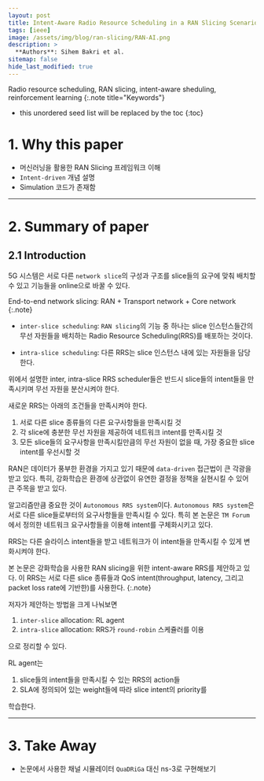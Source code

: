 ```yaml
---
layout: post
title: Intent-Aware Radio Resource Scheduling in a RAN Slicing Scenario Using Reinforcement Learning
tags: [ieee]
image: /assets/img/blog/ran-slicing/RAN-AI.png
description: >
  **Authors**: Sihem Bakri et al.
sitemap: false
hide_last_modified: true
---
```


Radio resource scheduling, RAN slicing, intent-aware sheduling, reinforcement learning
{:.note title="Keywords"}


* this unordered seed list will be replaced by the toc
{:toc}



# 1. Why this paper
- 머신러닝을 활용한 RAN Slicing 프레임워크 이해
- `Intent-driven` 개념 설명
- Simulation 코드가 존재함

---

# 2. Summary of paper

## 2.1 Introduction

5G 시스템은 서로 다른 `network slice`의 구성과 구조를 slice들의 요구에 맞춰 배치할 수 있고 기능들을 online으로 바꿀 수 있다.

End-to-end network slicing: RAN + Transport network + Core network
{:.note}

- `inter-slice scheduling`: `RAN slicing`의 기능 중 하나는 slice 인스턴스들간의 무선 자원들을 배치하는 Radio Resource Scheduling(RRS)를 배포하는 것이다.

- `intra-slice scheduling`: 다른 RRS는 slice 인스턴스 내에 있는 자원들을 담당한다.

위에서 설명한 inter, intra-slice RRS scheduler들은 반드시 slice들의 intent들을 만족시키며 무선 자원을 분산시켜야 한다.

새로운 RRS는 아래의 조건들을 만족시켜야 한다.

1. 서로 다른 slice 종류들의 다른 요구사항들을 만족시킬 것
2. 각 slice에 충분한 무선 자원을 제공하여 네트워크 intent를 만족시킬 것
3. 모든 slice들의 요구사항을 만족시킬만큼의 무선 자원이 없을 때, 가장 중요한 slice intent를 우선시할 것

RAN은 데이터가 풍부한 환경을 가지고 있기 때문에 `data-driven` 접근법이 큰 각광을 받고 있다. 특히, 강화학습은 환경에 상관없이 유연한 결정을 정책을 실현시킬 수 있어 큰 주목을 받고 있다.

알고리즘만큼 중요한 것이 `Autonomous RRS system`이다. `Autonomous RRS system`은 서로 다른 slice들로부터의 요구사항들을 만족시킬 수 있다. 특히 본 논문은 `TM Forum`에서 정의한 네트워크 요구사항들을 이용해 intent를 구체화시키고 있다.

RRS는 다른 슬라이스 intent들을 받고 네트워크가 이 intent들을 만족시킬 수 있게 변화시켜야 한다.

본 논문은 강화학습을 사용한 RAN slicing을 위한 intent-aware RRS를 제안하고 있다. 이 RRS는 서로 다른 slice 종류들과 QoS intent(throughput, latency, 그리고 packet loss rate에 기반한)를 사용한다.
{:.note}

저자가 제안하는 방법을 크게 나눠보면
1. `inter-slice` allocation: RL agent
2. `intra-slice` allocation: RRS가 `round-robin` 스케쥴러를 이용

으로 정리할 수 있다.

RL agent는 
1. slice들의 intent들을 만족시킬 수 있는 RRS의 action들
2. SLA에 정의되어 있는 weight들에 따라 slice intent의 priority를 

학습한다.


---


# 3. Take Away

- 논문에서 사용한 채널 시뮬레이터 `QuaDRiGa` 대신 ns-3로 구현해보기
